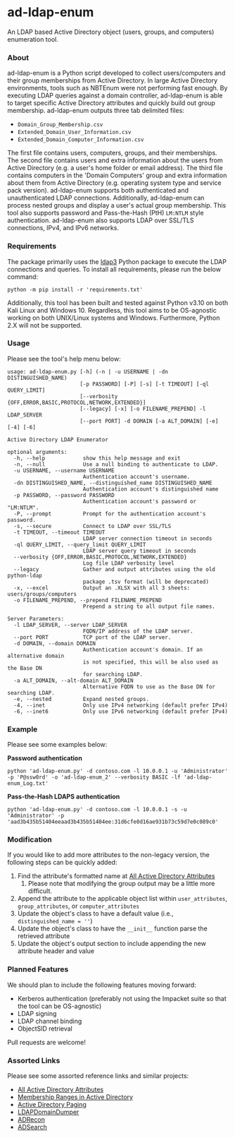 # ad-ldap-enum

An LDAP based Active Directory object (users, groups, and computers) enumeration tool. 

### About

ad-ldap-enum is a Python script developed to collect users/computers and their group memberships from Active Directory. In large Active Directory environments, tools such as NBTEnum were not performing fast enough. By executing LDAP queries against a domain controller, ad-ldap-enum is able to target specific Active Directory attributes and quickly build out group membership.
ad-ldap-enum outputs three tab delimited files:
- `Domain_Group_Membership.csv`
- `Extended_Domain_User_Information.csv`
- `Extended_Domain_Computer_Information.csv`

The first file contains users, computers, groups, and their memberships. The second file contains users and extra information about the users from Active Directory (e.g. a user's home folder or email address). The third file contains computers in the 'Domain Computers' group and extra information about them from Active Directory (e.g. operating system type and service pack version).
ad-ldap-enum supports both authenticated and unauthenticated LDAP connections. Additionally, ad-ldap-enum can process nested groups and display a user's actual group membership.
This tool also supports password and Pass-the-Hash (PtH) `LM:NTLM` style authentication.
ad-ldap-enum also supports LDAP over SSL/TLS connections, IPv4, and IPv6 networks.
### Requirements
The package primarily uses the [ldap3](https://ldap3.readthedocs.io/en/latest/) Python package to execute the LDAP connections and queries. To install all requirements, please run the below command:
```
python -m pip install -r 'requirements.txt'
```
Additionally, this tool has been built and tested against Python v3.10 on both Kali Linux and Windows 10. Regardless, this tool aims to be OS-agnostic working on both UNIX/Linux systems and Windows. Furthermore, Python 2.X will not be supported.
### Usage
Please see the tool's help menu below:
```
usage: ad-ldap-enum.py [-h] (-n | -u USERNAME | -dn DISTINGUISHED_NAME)
                       [-p PASSWORD] [-P] [-s] [-t TIMEOUT] [-ql QUERY_LIMIT]
                       [--verbosity {OFF,ERROR,BASIC,PROTOCOL,NETWORK,EXTENDED}]
                       [--legacy] [-x] [-o FILENAME_PREPEND] -l LDAP_SERVER
                       [--port PORT] -d DOMAIN [-a ALT_DOMAIN] [-e] [-4] [-6]

Active Directory LDAP Enumerator

optional arguments:
  -h, --help            show this help message and exit
  -n, --null            Use a null binding to authenticate to LDAP.
  -u USERNAME, --username USERNAME
                        Authentication account's username.
  -dn DISTINGUISHED_NAME, --distinguished_name DISTINGUISHED_NAME
                        Authentication account's distinguished name
  -p PASSWORD, --password PASSWORD
                        Authentication account's password or "LM:NTLM".
  -P, --prompt          Prompt for the authentication account's password.
  -s, --secure          Connect to LDAP over SSL/TLS
  -t TIMEOUT, --timeout TIMEOUT
                        LDAP server connection timeout in seconds
  -ql QUERY_LIMIT, --query_limit QUERY_LIMIT
                        LDAP server query timeout in seconds
  --verbosity {OFF,ERROR,BASIC,PROTOCOL,NETWORK,EXTENDED}
                        Log file LDAP verbosity level
  --legacy              Gather and output attributes using the old python-ldap
                        package .tsv format (will be deprecated)
  -x, --excel           Output an .XLSX with all 3 sheets: users/groups/computers
  -o FILENAME_PREPEND, --prepend FILENAME_PREPEND
                        Prepend a string to all output file names.

Server Parameters:
  -l LDAP_SERVER, --server LDAP_SERVER
                        FQDN/IP address of the LDAP server.
  --port PORT           TCP port of the LDAP server.
  -d DOMAIN, --domain DOMAIN
                        Authentication account's domain. If an alternative domain
                        is not specified, this will be also used as the Base DN
                        for searching LDAP.
  -a ALT_DOMAIN, --alt-domain ALT_DOMAIN
                        Alternative FQDN to use as the Base DN for searching LDAP.
  -e, --nested          Expand nested groups.
  -4, --inet            Only use IPv4 networking (default prefer IPv4)
  -6, --inet6           Only use IPv6 networking (default prefer IPv4)
```
### Example
Please see some examples below:

**Password authentication**
```
python 'ad-ldap-enum.py' -d contoso.com -l 10.0.0.1 -u 'Administrator' -p 'P@ssw0rd' -o 'ad-ldap-enum_2' --verbosity BASIC -lf 'ad-ldap-enum_Log.txt'
```
**Pass-the-Hash LDAPS authentication**
```
python 'ad-ldap-enum.py' -d contoso.com -l 10.0.0.1 -s -u 'Administrator' -p 'aad3b435b51404eeaad3b435b51404ee:31d6cfe0d16ae931b73c59d7e0c089c0'
```

### Modification
If you would like to add more attributes to the non-legacy version, the following steps can be quickly added:
1. Find the attribute's formatted name at [All Active Directory Attributes](https://learn.microsoft.com/en-us/windows/win32/adschema/attributes-all)
   1. Please note that modifying the group output may be a little more difficult.
2. Append the attribute to the applicable object list within `user_attributes`, `group_attributes`, or `computer_attributes`
3. Update the object's class to have a default value (i.e., `distinguished_name = ''`)
4. Update the object's class to have the `__init__` function parse the retrieved attribute
5. Update the object's output section to include appending the new attribute header and value
### Planned Features
We should plan to include the following features moving forward:
- Kerberos authentication (preferably not using the Impacket suite so that the tool can be OS-agnostic)
- LDAP signing
- LDAP channel binding
- ObjectSID retrieval

Pull requests are welcome!
### Assorted Links
Please see some assorted reference links and similar projects:
- [All Active Directory Attributes](https://learn.microsoft.com/en-us/windows/win32/adschema/attributes-all)
- [Membership Ranges in Active Directory](https://msdn.microsoft.com/en-us/library/Aa367017)
- [Active Directory Paging](https://technet.microsoft.com/en-us/library/Cc755809(v=WS.10).aspx#w2k3tr_adsrh_how_lhjt)
- [LDAPDomainDumper](https://github.com/dirkjanm/ldapdomaindump)
- [ADRecon](https://github.com/adrecon/ADRecon)
- [ADSearch](https://github.com/tomcarver16/ADSearch)